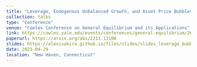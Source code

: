 ```yaml
---
title: "Leverage, Endogenous Unbalanced Growth, and Asset Price Bubbles"
collection: talks
type: "Conference"
venue: "Cowles Conference on General Equilibrium and its Applications"
link: https://cowles.yale.edu/events/conferences/general-equilibrium/2023
paperurl: https://arxiv.org/abs/2211.13100
slides: https://alexisakira.github.io/files/slides/slides_leverage_bubble.pdf
date: 2023-04-29
location: "New Haven, Connecticut"
---
```

